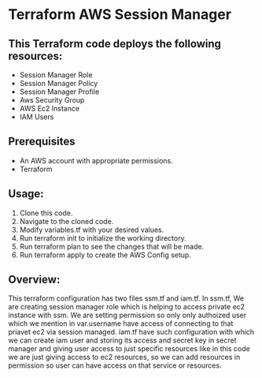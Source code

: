 # Terraform AWS Session Manager 
## This Terraform code deploys the following resources:

- Session Manager Role
- Session Manager Policy
- Session Manager Profile
- Aws Security Group
- AWS Ec2 Instance
- IAM Users

## Prerequisites
- An AWS account with appropriate permissions.
- Terraform

## Usage: 
1. Clone this code.
2. Navigate to the cloned code.
3. Modify variables.tf with your desired values.
4. Run terraform init to initialize the working directory.
5. Run terraform plan to see the changes that will be made.
6. Run terraform apply to create the AWS Config setup.

## Overview: 

 This terraform configuration has two files ssm.tf and iam.tf. In ssm.tf, We are creating session manager role which is helping to access private ec2 instance with ssm. We are setting permission so only only authoized user which we mention in var.username have access of connecting to that priavet ec2 via session managed.
 iam.tf have such configuration with which we can create iam user and storing its access and secret key in secret manager and giving user access to just specific resources like in this code we are just giving access to ec2 resources, so we can add resources in permission so user can have access on that service or resources.
